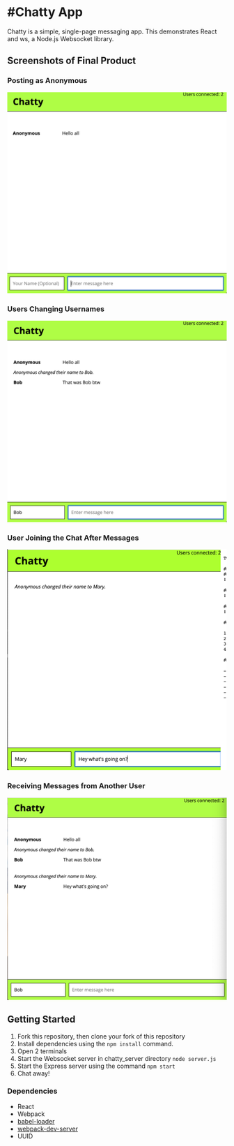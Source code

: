 #Chatty App
=====================

Chatty is a simple, single-page messaging app. This demonstrates React and ws, a Node.js Websocket library.

## Screenshots of Final Product
### Posting as Anonymous
!["Screenshot of Posting as Anonymous"](https://github.com/bonitac/chatty-app/blob/master/docs/posting_anonymous.png)

### Users Changing Usernames
!["Screenshot of Changing usernames"](https://github.com/bonitac/chatty-app/blob/master/docs/user_changing_usernames.png)

### User Joining the Chat After Messages
!["Screen shot of Joining chat later"](https://github.com/bonitac/chatty-app/blob/master/docs/User_Joining_After_Messages.png)

### Receiving Messages from Another User
!["Screen shot of Receiving Messages from Another User"](https://github.com/bonitac/chatty-app/blob/master/docs/Receiving_Messages_from_Another_User.png)

## Getting Started

1. Fork this repository, then clone your fork of this repository
2. Install dependencies using the `npm install` command.
3. Open 2 terminals
3. Start the Websocket server in chatty_server directory `node server.js`
4. Start the Express server using the command `npm start`
5. Chat away!


### Dependencies

* React
* Webpack
* [babel-loader](https://github.com/babel/babel-loader)
* [webpack-dev-server](https://github.com/webpack/webpack-dev-server)
* UUID
